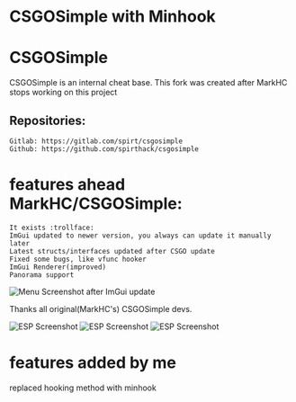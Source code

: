 # CSGOSimple with Minhook

# CSGOSimple
CSGOSimple is an internal cheat base. This fork was created after MarkHC stops working on this project

## Repositories:
    Gitlab: https://gitlab.com/spirt/csgosimple
    Github: https://github.com/spirthack/csgosimple

# features ahead MarkHC/CSGOSimple:
    It exists :trollface:
    ImGui updated to newer version, you always can update it manually later
    Latest structs/interfaces updated after CSGO update
    Fixed some bugs, like vfunc hooker
    ImGui Renderer(improved)
    Panorama support


![Menu Screenshot after ImGui update](https://i.imgur.com/pYgCja5.png)


Thanks all original(MarkHC's) CSGOSimple devs.



![ESP Screenshot](https://i.imgur.com/NRJ4e2n.png)
![ESP Screenshot](https://i.imgur.com/KWO0bsw.png)
![ESP Screenshot](https://i.imgur.com/17iVttS.png)

# features added by me
replaced hooking method with minhook

